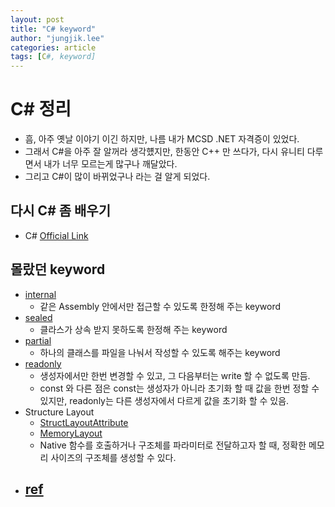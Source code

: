```yaml
---
layout: post
title: "C# keyword"
author: "jungjik.lee"
categories: article
tags: [C#, keyword]
---
```


# C# 정리
- 흠, 아주 옛날 이야기 이긴 하지만, 나름 내가 MCSD .NET 자격증이 있었다.
- 그래서 C#을 아주 잘 알꺼라 생각헀지만, 한동안 C++ 만 쓰다가, 다시 유니티 다루면서 내가 너무 모르는게 많구나 깨달았다.
- 그리고 C#이 많이 바뀌었구나 라는 걸 알게 되었다.

## 다시 C# 좀 배우기
- C# [Official Link](https://learn.microsoft.com/en-us/dotnet/csharp/) 

## 몰랐던 keyword
- [internal](https://learn.microsoft.com/en-us/dotnet/csharp/language-reference/keywords/internal)
    - 같은 Assembly 안에서만 접근할 수 있도록 한정해 주는 keyword
- [sealed](https://learn.microsoft.com/en-us/dotnet/csharp/language-reference/keywords/sealed)
    - 클라스가 상속 받지 못하도록 한정해 주는 keyword
- [partial](https://learn.microsoft.com/en-us/dotnet/csharp/language-reference/keywords/partial-type)
    - 하나의 클래스를 파일을 나눠서 작성할 수 있도록 해주는 keyword
- [readonly](https://learn.microsoft.com/en-us/dotnet/csharp/language-reference/keywords/readonly)
    - 생성자에서만 한번 변경할 수 있고, 그 다음부터는 write 할 수 없도록 만듬.
    - const 와 다른 점은 const는 생성자가 아니라 초기화 할 때 값을 한번 정할 수 있지만, readonly는 다른 생성자에서 다르게 값을 초기화 할 수 있음.
- Structure Layout
    - [StructLayoutAttribute](https://learn.microsoft.com/en-us/dotnet/api/system.runtime.interopservices.structlayoutattribute?view=net-7.0)
    - [MemoryLayout](https://www.csharpstudy.com/DevNote/Article/10)
    - Native 함수를 호출하거나 구조체를 파라미터로 전달하고자 할 때, 정확한 메모리 사이즈의 구조체를 생성할 수 있다.
- [ref](https://learn.microsoft.com/en-us/dotnet/csharp/language-reference/keywords/ref)
    - 